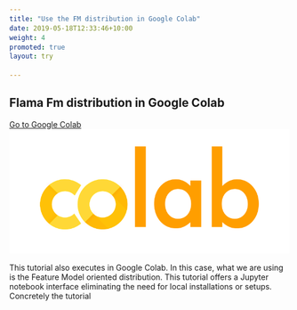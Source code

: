 ```yaml
---
title: "Use the FM distribution in Google Colab"
date: 2019-05-18T12:33:46+10:00
weight: 4
promoted: true
layout: try

---
```

## Flama Fm distribution in Google Colab
[Go to Google Colab](https://colab.research.google.com/drive/1moSXdK3thM44UIV6NVF3RfjtMxhJLzfs?usp=sharing)
[![Goto Google Colab](/images/illustrations/colab.png)](https://colab.research.google.com/drive/1moSXdK3thM44UIV6NVF3RfjtMxhJLzfs?usp=sharing)

This tutorial also executes in Google Colab. In this case, what we are using is the Feature Model oriented distribution. This tutorial offers a Jupyter notebook interface eliminating the need for local installations or setups. Concretely the tutorial 
